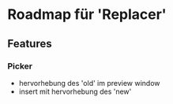 # Roadmap für 'Replacer'

## Features

### Picker

- hervorhebung des 'old' im preview window
- insert mit hervorhebung des 'new'
